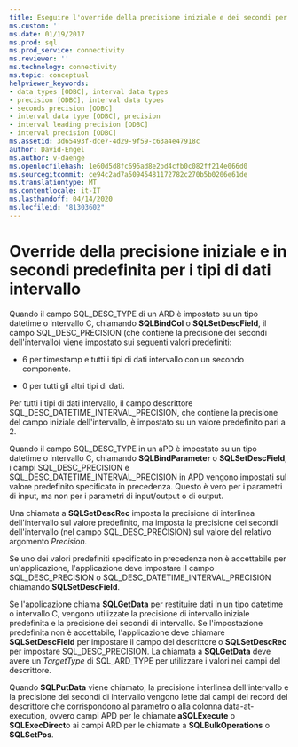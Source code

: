 ```yaml
---
title: Eseguire l'override della precisione iniziale e dei secondi per i tipi di dati intervallo Documenti Microsoft
ms.custom: ''
ms.date: 01/19/2017
ms.prod: sql
ms.prod_service: connectivity
ms.reviewer: ''
ms.technology: connectivity
ms.topic: conceptual
helpviewer_keywords:
- data types [ODBC], interval data types
- precision [ODBC], interval data types
- seconds precision [ODBC]
- interval data type [ODBC], precision
- interval leading precision [ODBC]
- interval precision [ODBC]
ms.assetid: 3d65493f-dce7-4d29-9f59-c63a4e47918c
author: David-Engel
ms.author: v-daenge
ms.openlocfilehash: 1e60d5d8fc696ad8e2bd4cfb0c082ff214e066d0
ms.sourcegitcommit: ce94c2ad7a50945481172782c270b5b0206e61de
ms.translationtype: MT
ms.contentlocale: it-IT
ms.lasthandoff: 04/14/2020
ms.locfileid: "81303602"
---
```

# <a name="overriding-default-leading-and-seconds-precision-for-interval-data-types"></a>Override della precisione iniziale e in secondi predefinita per i tipi di dati intervallo
Quando il campo SQL_DESC_TYPE di un ARD è impostato su un tipo datetime o intervallo C, chiamando **SQLBindCol** o **SQLSetDescField**, il campo SQL_DESC_PRECISION (che contiene la precisione dei secondi dell'intervallo) viene impostato sui seguenti valori predefiniti:  
  
-   6 per timestamp e tutti i tipi di dati intervallo con un secondo componente.  
  
-   0 per tutti gli altri tipi di dati.  
  
 Per tutti i tipi di dati intervallo, il campo descrittore SQL_DESC_DATETIME_INTERVAL_PRECISION, che contiene la precisione del campo iniziale dell'intervallo, è impostato su un valore predefinito pari a 2.  
  
 Quando il campo SQL_DESC_TYPE in un aPD è impostato su un tipo datetime o intervallo C, chiamando **SQLBindParameter** o **SQLSetDescField**, i campi SQL_DESC_PRECISION e SQL_DESC_DATETIME_INTERVAL_PRECISION in APD vengono impostati sul valore predefinito specificato in precedenza. Questo è vero per i parametri di input, ma non per i parametri di input/output o di output.  
  
 Una chiamata a **SQLSetDescRec** imposta la precisione di interlinea dell'intervallo sul valore predefinito, ma imposta la precisione dei secondi dell'intervallo (nel campo SQL_DESC_PRECISION) sul valore del relativo argomento *Precision.*  
  
 Se uno dei valori predefiniti specificato in precedenza non è accettabile per un'applicazione, l'applicazione deve impostare il campo SQL_DESC_PRECISION o SQL_DESC_DATETIME_INTERVAL_PRECISION chiamando **SQLSetDescField**.  
  
 Se l'applicazione chiama **SQLGetData** per restituire dati in un tipo datetime o intervallo C, vengono utilizzate la precisione di intervallo iniziale predefinita e la precisione dei secondi di intervallo. Se l'impostazione predefinita non è accettabile, l'applicazione deve chiamare **SQLSetDescField** per impostare il campo del descrittore o **SQLSetDescRec** per impostare SQL_DESC_PRECISION. La chiamata a **SQLGetData** deve avere un *TargetType* di SQL_ARD_TYPE per utilizzare i valori nei campi del descrittore.  
  
 Quando **SQLPutData** viene chiamato, la precisione interlinea dell'intervallo e la precisione dei secondi di intervallo vengono lette dai campi del record del descrittore che corrispondono al parametro o alla colonna data-at-execution, ovvero campi APD per le chiamate **aSQLExecute** o **SQLExecDirect**o ai campi ARD per le chiamate a **SQLBulkOperations** o **SQLSetPos**.
